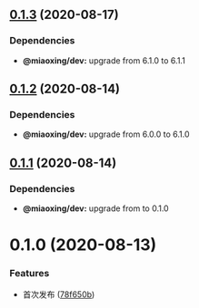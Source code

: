 ## [0.1.3](https://github.com/miaoxing/miaoxing-js/compare/miaoxing@0.1.2...miaoxing@0.1.3) (2020-08-17)





### Dependencies

* **@miaoxing/dev:** upgrade from 6.1.0 to 6.1.1

## [0.1.2](https://github.com/miaoxing/miaoxing-js/compare/miaoxing@0.1.1...miaoxing@0.1.2) (2020-08-14)





### Dependencies

* **@miaoxing/dev:** upgrade from 6.0.0 to 6.1.0

## [0.1.1](https://github.com/miaoxing/miaoxing-js/compare/miaoxing@0.1.0...miaoxing@0.1.1) (2020-08-14)





### Dependencies

* **@miaoxing/dev:** upgrade from  to 0.1.0

# 0.1.0 (2020-08-13)


### Features

* 首次发布 ([78f650b](https://github.com/miaoxing/miaoxing-js/commit/78f650b51e169a877164d5aa794a8d79c3d868f4))
